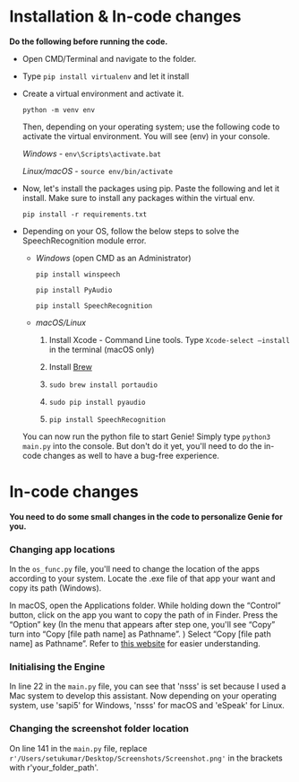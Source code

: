 # Installation & In-code changes

**Do the following before running the code.**

- Open CMD/Terminal and navigate to the folder.

- Type `pip install virtualenv` and let it install

- Create a virtual environment and activate it. 

  ```
  python -m venv env
  ```

  Then, depending on your operating system; use the following code to activate the virtual environment. You will see (env) in your console.

  *Windows* - `env\Scripts\activate.bat`

  *Linux/macOS* - `source env/bin/activate`

- Now, let's install the packages using pip. Paste the following and let it install. Make sure to install any packages within the virtual env.

  `pip install -r requirements.txt`

- Depending on your OS, follow the below steps to solve the SpeechRecognition module error. 

  - *Windows* (open CMD as an Administrator)

    `pip install winspeech`

    `pip install PyAudio`

    `pip install SpeechRecognition`

  - *macOS/Linux*

    1. Install Xcode - Command Line tools. Type `Xcode-select —install` in the terminal (macOS only)

    2. Install [Brew](http://brew.sh/)

    3. `sudo brew install portaudio`

    4. `sudo pip install pyaudio`

    5. `pip install SpeechRecognition`

  You can now run the python file to start Genie! Simply type `python3 main.py` into the console. But don't do it yet, you'll need to do the in-code changes as well to have a bug-free experience.

# In-code changes

**You need to do some small changes in the code to personalize Genie for you.**

### Changing app locations

In the `os_func.py` file, you'll need to change the location of the apps according to your system. Locate the .exe file of that app your want and copy its path (Windows). 

In macOS, open the Applications folder. While holding down the “Control” button, click on the app you want to copy the path of in Finder. Press the “Option” key (In the menu that appears after step one, you'll see “Copy” turn into “Copy [file path name] as Pathname”. ) Select “Copy [file path name] as Pathname”. Refer to [this website](https://setapp.com/how-to/how-to-find-the-path-of-a-file-in-mac#:~:text=While%20holding%20down%20the%20%E2%80%9CControl,file%20path%20name%5D%20as%20Pathname%E2%80%9D) for easier understanding.

### Initialising the Engine

In line 22 in the `main.py` file, you can see that 'nsss' is set because I used a Mac system to develop this assistant. Now depending on your operating system, use 'sapi5' for Windows, 'nsss' for macOS and 'eSpeak' for Linux. 

### Changing the screenshot folder location

On line 141 in the `main.py` file, replace `r'/Users/setukumar/Desktop/Screenshots/Screenshot.png'` in the brackets with r'your_folder_path'.

